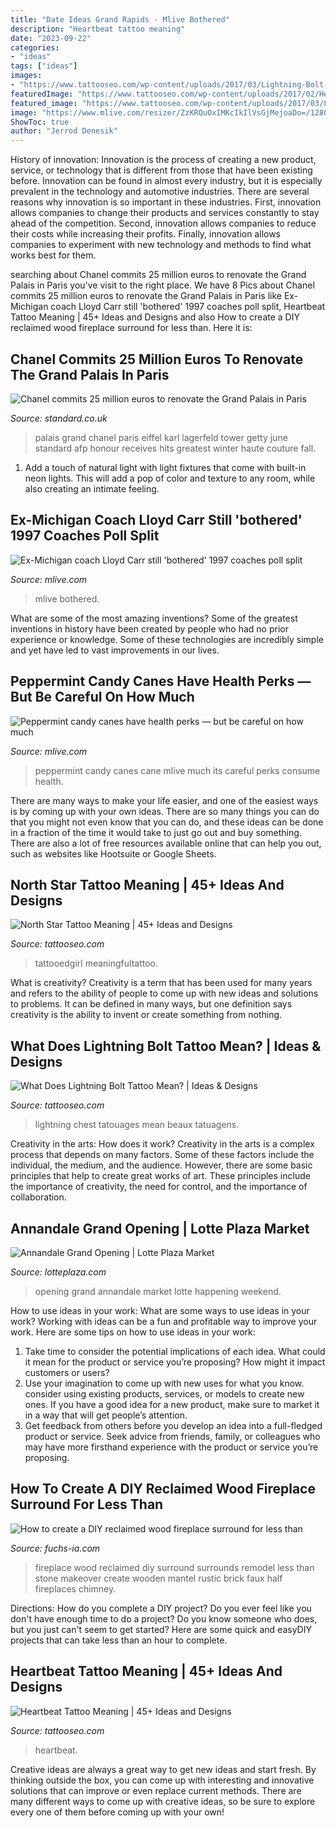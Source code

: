 ```yaml
---
title: "Date Ideas Grand Rapids - Mlive Bothered"
description: "Heartbeat tattoo meaning"
date: "2023-09-22"
categories:
- "ideas"
tags: ["ideas"]
images:
- "https://www.tattooseo.com/wp-content/uploads/2017/03/Lightning-Bolt-Tattoo-Meaning-18.jpg"
featuredImage: "https://www.tattooseo.com/wp-content/uploads/2017/02/Heartbeat-Tattoo-Meaning-4.jpg"
featured_image: "https://www.tattooseo.com/wp-content/uploads/2017/03/Lightning-Bolt-Tattoo-Meaning-18.jpg"
image: "https://www.mlive.com/resizer/ZzKRQuOxIMKcIkIlVsGjMejoaDo=/1280x0/smart/advancelocal-adapter-image-uploads.s3.amazonaws.com/image.mlive.com/home/mlive-media/width2048/img/wolverines_impact/photo/1997-11-1183jpg-53fcc0fb4b746024.jpg"
ShowToc: true
author: "Jerrod Denesik"
---
```



History of innovation:
Innovation is the process of creating a new product, service, or technology that is different from those that have been existing before. Innovation can be found in almost every industry, but it is especially prevalent in the technology and automotive industries. There are several reasons why innovation is so important in these industries. First, innovation allows companies to change their products and services constantly to stay ahead of the competition. Second, innovation allows companies to reduce their costs while increasing their profits. Finally, innovation allows companies to experiment with new technology and methods to find what works best for them.

	

		
searching about Chanel commits 25 million euros to renovate the Grand Palais in Paris you've visit to the right place. We have 8 Pics about Chanel commits 25 million euros to renovate the Grand Palais in Paris like Ex-Michigan coach Lloyd Carr still &#039;bothered&#039; 1997 coaches poll split, Heartbeat Tattoo Meaning | 45+ Ideas and Designs and also How to create a DIY reclaimed wood fireplace surround for less than. Here it is:
		
    
## Chanel Commits 25 Million Euros To Renovate The Grand Palais In Paris

<img loading=lazy src="https://static.standard.co.uk/s3fs-public/thumbnails/image/2018/02/13/12/chaneleiffeltower130218.jpg" onerror="this.onerror=null;this.src='https://tse1.mm.bing.net/th?id=OIP.ZS77Wlvg4NOwrySjEVnAEQHaE8&amp;pid=15.1';" alt="Chanel commits 25 million euros to renovate the Grand Palais in Paris">

_Source: standard.co.uk_

>palais grand chanel paris eiffel karl lagerfeld tower getty june standard afp honour receives hits greatest winter haute couture fall. 

	

1. Add a touch of natural light with light fixtures that come with built-in neon lights. This will add a pop of color and texture to any room, while also creating an intimate feeling.

    
## Ex-Michigan Coach Lloyd Carr Still &#039;bothered&#039; 1997 Coaches Poll Split

<img loading=lazy src="https://www.mlive.com/resizer/ZzKRQuOxIMKcIkIlVsGjMejoaDo=/1280x0/smart/advancelocal-adapter-image-uploads.s3.amazonaws.com/image.mlive.com/home/mlive-media/width2048/img/wolverines_impact/photo/1997-11-1183jpg-53fcc0fb4b746024.jpg" onerror="this.onerror=null;this.src='https://tse3.mm.bing.net/th?id=OIP.gojWDOYYdWD3uoKR5WDiiwHaF8&amp;pid=15.1';" alt="Ex-Michigan coach Lloyd Carr still &#039;bothered&#039; 1997 coaches poll split">

_Source: mlive.com_

>mlive bothered. 

	

What are some of the most amazing inventions?
Some of the greatest inventions in history have been created by people who had no prior experience or knowledge. Some of these technologies are incredibly simple and yet have led to vast improvements in our lives.

    
## Peppermint Candy Canes Have Health Perks — But Be Careful On How Much

<img loading=lazy src="https://www.mlive.com/resizer/xskpafrUbzDeAgFs_DMo-N-8b6E=/1200x0/advancelocal-adapter-image-uploads.s3.amazonaws.com/image.mlive.com/home/mlive-media/width2048/img/food_impact/photo/canejpg-7f7f37dc31f2631c.jpg" onerror="this.onerror=null;this.src='https://tse2.mm.bing.net/th?id=OIP.hxLSmeTDTiUrCNCjvcMmAwHaE6&amp;pid=15.1';" alt="Peppermint candy canes have health perks — but be careful on how much">

_Source: mlive.com_

>peppermint candy canes cane mlive much its careful perks consume health. 

	

There are many ways to make your life easier, and one of the easiest ways is by coming up with your own ideas. There are so many things you can do that you might not even know that you can do, and these ideas can be done in a fraction of the time it would take to just go out and buy something. There are also a lot of free resources available online that can help you out, such as websites like Hootsuite or Google Sheets.

    
## North Star Tattoo Meaning | 45+ Ideas And Designs

<img loading=lazy src="https://www.tattooseo.com/wp-content/uploads/2017/12/North-Star-Tattoo-28.jpg" onerror="this.onerror=null;this.src='https://tse3.mm.bing.net/th?id=OIP.il-ayu_kDcpKZ4ZlL-oQYgAAAA&amp;pid=15.1';" alt="North Star Tattoo Meaning | 45+ Ideas and Designs">

_Source: tattooseo.com_

>tattooedgirl meaningfultattoo. 

	

What is creativity?
Creativity is a term that has been used for many years and refers to the ability of people to come up with new ideas and solutions to problems. It can be defined in many ways, but one definition says creativity is the ability to invent or create something from nothing.

    
## What Does Lightning Bolt Tattoo Mean? | Ideas &amp; Designs

<img loading=lazy src="https://www.tattooseo.com/wp-content/uploads/2017/03/Lightning-Bolt-Tattoo-Meaning-18.jpg" onerror="this.onerror=null;this.src='https://tse1.mm.bing.net/th?id=OIP.zc7KJzHxLylzSo4JYMjCywAAAA&amp;pid=15.1';" alt="What Does Lightning Bolt Tattoo Mean? | Ideas &amp; Designs">

_Source: tattooseo.com_

>lightning chest tatouages mean beaux tatuagens. 

	

Creativity in the arts: How does it work?
Creativity in the arts is a complex process that depends on many factors. Some of these factors include the individual, the medium, and the audience. However, there are some basic principles that help to create great works of art. These principles include the importance of creativity, the need for control, and the importance of collaboration.

    
## Annandale Grand Opening | Lotte Plaza Market

<img loading=lazy src="http://www.lotteplaza.com/wp-content/uploads/2015/11/Grand-Opening-Annandale.jpg" onerror="this.onerror=null;this.src='https://tse1.mm.bing.net/th?id=OIP.-Vh8NpCZh1qCyZTidMBShQHaNe&amp;pid=15.1';" alt="Annandale Grand Opening | Lotte Plaza Market">

_Source: lotteplaza.com_

>opening grand annandale market lotte happening weekend. 

	

How to use ideas in your work: What are some ways to use ideas in your work?
Working with ideas can be a fun and profitable way to improve your work. Here are some tips on how to use ideas in your work: 
1. Take time to consider the potential implications of each idea. What could it mean for the product or service you’re proposing? How might it impact customers or users? 
2. Use your imagination to come up with new uses for what you know. consider using existing products, services, or models to create new ones. If you have a good idea for a new product, make sure to market it in a way that will get people’s attention. 
3. Get feedback from others before you develop an idea into a full-fledged product or service. Seek advice from friends, family, or colleagues who may have more firsthand experience with the product or service you’re proposing.

    
## How To Create A DIY Reclaimed Wood Fireplace Surround For Less Than

<img loading=lazy src="https://static1.squarespace.com/static/55f2140de4b08cb02e0a3a5e/55f21872e4b049fe937eda4f/55f21876e4b049fe937edc03/1441929426194/Wooden-Fireplace-Half.jpg" onerror="this.onerror=null;this.src='https://tse1.mm.bing.net/th?id=OIP.ZD-6F689IdVNGgKs6GfwDQHaJ4&amp;pid=15.1';" alt="How to create a DIY reclaimed wood fireplace surround for less than">

_Source: fuchs-ia.com_

>fireplace wood reclaimed diy surround surrounds remodel less than stone makeover create wooden mantel rustic brick faux half fireplaces chimney. 

	

Directions: How do you complete a DIY project?
Do you ever feel like you don't have enough time to do a project? Do you know someone who does, but you just can't seem to get started? Here are some quick and easyDIY projects that can take less than an hour to complete.

    
## Heartbeat Tattoo Meaning | 45+ Ideas And Designs

<img loading=lazy src="https://www.tattooseo.com/wp-content/uploads/2017/02/Heartbeat-Tattoo-Meaning-4.jpg" onerror="this.onerror=null;this.src='https://tse1.mm.bing.net/th?id=OIP.z-Hm-bHJpUOUTn2x_ViZgwAAAA&amp;pid=15.1';" alt="Heartbeat Tattoo Meaning | 45+ Ideas and Designs">

_Source: tattooseo.com_

>heartbeat. 

	

Creative ideas are always a great way to get new ideas and start fresh. By thinking outside the box, you can come up with interesting and innovative solutions that can improve or even replace current methods. There are many different ways to come up with creative ideas, so be sure to explore every one of them before coming up with your own!

